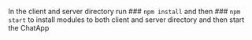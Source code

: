 In the client and server directory run ### `npm install` and then ### `npm start` to install modules to both client and server directory and then start the ChatApp